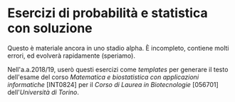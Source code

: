 # Esercizi di probabilità e statistica con soluzione

Questo è materiale ancora in uno stadio alpha. È incompleto, contiene molti errori, ed evolverà rapidamente (speriamo).

Nell'a.a.2018/19, userò questi esercizi come *templates* per generare il testo dell'esame del corso *Matematica e biostatistica con applicazioni informatiche* [INT0824] per il *Corso di Laurea in Biotecnologie* [056701] dell'*Università di Torino*.
